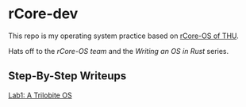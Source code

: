 # rCore-dev

This repo is my operating system practice based on [rCore-OS of THU](https://github.com/rcore-os/rCore).

Hats off to the *rCore-OS team* and the *Writing an OS in Rust* series.

## Step-By-Step Writeups

[Lab1:  A Trilobite OS](./reports/lab1.md)